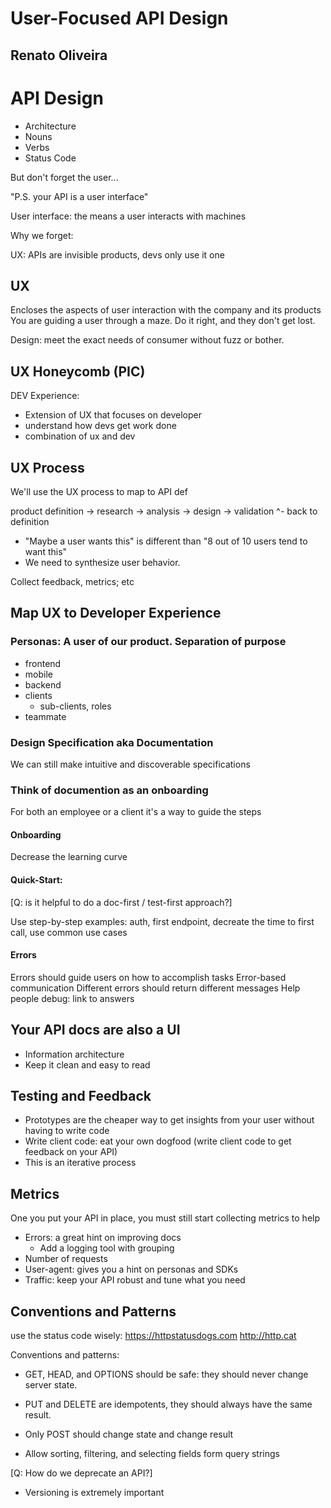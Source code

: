 # User-Focused API Design
## Renato Oliveira

# API Design

- Architecture
- Nouns
- Verbs
- Status Code

But don't forget the user...

"P.S. your API is a user interface"

User interface: the means a user interacts with machines

Why we forget:

UX: APIs are invisible products, devs only use it one

## UX

Encloses the aspects of user interaction with the company and its products
You are guiding a user through a maze. Do it right, and they don't get lost.

Design: meet the exact needs of consumer without fuzz or bother.

## UX Honeycomb (PIC)

DEV Experience:

- Extension of UX that focuses on developer
- understand how devs get work done
- combination of ux and dev

## UX Process

We'll use the UX process to map to API def

product definition → research → analysis → design → validation
^- back to definition

- "Maybe a user wants this" is different than "8 out of 10 users tend to want this"
- We need to synthesize user behavior.

Collect feedback, metrics; etc

## Map UX to Developer Experience

### Personas: A user of our product. Separation of purpose

- frontend
- mobile
- backend
- clients
  - sub-clients, roles
- teammate

### Design Specification aka Documentation

We can still make intuitive and discoverable specifications

### Think of documention as an onboarding

For both an employee or a client it's a way to guide the steps

#### Onboarding

Decrease the learning curve

#### Quick-Start:

[Q: is it helpful to do a doc-first / test-first approach?]

Use step-by-step examples: auth, first endpoint, decreate the time to first call,
use common use cases

#### Errors

Errors should guide users on how to accomplish tasks
Error-based communication
Different errors should return different messages
Help people debug: link to answers

## Your API docs are also a UI

- Information architecture
- Keep it clean and easy to read

## Testing and Feedback

- Prototypes are the cheaper way to get insights from your
  user without having to write code
- Write client code: eat your own dogfood (write client code to get feedback on your API)
- This is an iterative process

## Metrics

One you put your API in place, you must still start collecting metrics to help

- Errors: a great hint on improving docs
  - Add a logging tool with grouping
- Number of requests
- User-agent: gives you a hint on personas and SDKs
- Traffic: keep your API robust and tune what you need

## Conventions and Patterns

use the status code wisely: https://httpstatusdogs.com http://http.cat

Conventions and patterns:

- GET, HEAD, and OPTIONS should be safe: they should never change server state.
- PUT and DELETE are idempotents, they should always have the same result.
- Only POST should change state and change result

- Allow sorting, filtering, and selecting fields form query strings

[Q: How do we deprecate an API?]
- Versioning is extremely important
